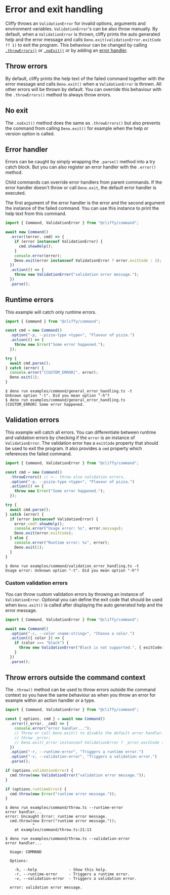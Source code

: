 # Error and exit handling

Cliffy throws an `ValidationError` for invalid options, arguments and
environment variables. `ValidationError`'s can be also throw manually. By
default, when a `ValidationError` is thrown, cliffy prints the auto generated
help and the error message and calls `Deno.exit(validationError.exitCode ?? 1)`
to exit the program. This behaviour can be changed by calling
[`.throwErrors()`](#throw-errors) or [`.noExit()`](#no-exit) or by adding an
[error handler](#error-handler).

## Throw errors

By default, cliffy prints the help text of the failed command together with the
error message and calls `Deno.exit()` when a `ValidationError` is thrown. All
other errors will be thrown by default. You can override this behaviour with the
`.throwErrors()` method to always throw errors.

## No exit

The `.noExit()` method does the same as `.throwErrors()` but also prevents the
command from calling `Deno.exit()` for example when the help or version option
is called.

## Error handler

Errors can be caught by simply wrapping the `.parse()` method into a try catch
block. But you can also register an error handler with the `.error()` method.

Child commands can override error handlers from parent commands. If the error
handler doesn't throw or call `Deno.exit`, the default error handler is
executed.

The first argument of the error handler is the error and the second argument the
instance of the failed command. You can use this instance to print the help text
from this command.

```ts
import { Command, ValidationError } from "@cliffy/command";

await new Command()
  .error((error, cmd) => {
    if (error instanceof ValidationError) {
      cmd.showHelp();
    }
    console.error(error);
    Deno.exit(error instanceof ValidationError ? error.exitCode : 1);
  })
  .action(() => {
    throw new ValidationError("validation error message.");
  })
  .parse();
```

## Runtime errors

This example will catch only runtime errors.

```typescript
import { Command } from "@cliffy/command";

const cmd = new Command()
  .option("-p, --pizza-type <type>", "Flavour of pizza.")
  .action(() => {
    throw new Error("Some error happened.");
  });

try {
  await cmd.parse();
} catch (error) {
  console.error("[CUSTOM_ERROR]", error);
  Deno.exit(1);
}
```

```console
$ deno run examples/command/general_error_handling.ts -t
Unknown option "-t". Did you mean option "-h"?
$ deno run examples/command/general_error_handling.ts
[CUSTOM_ERROR] Some error happened.
```

## Validation errors

This example will catch all errors. You can differentiate between runtime and
validation errors by checking if the `error` is an instance of
`ValidationError`. The validation error has a `exitCode` property that should be
used to exit the program. It also provides a `cmd` property which references the
failed command.

```typescript
import { Command, ValidationError } from "@cliffy/command";

const cmd = new Command()
  .throwErrors() // <-- throw also validation errors.
  .option("-p, --pizza-type <type>", "Flavour of pizza.")
  .action(() => {
    throw new Error("Some error happened.");
  });

try {
  await cmd.parse();
} catch (error) {
  if (error instanceof ValidationError) {
    error.cmd?.showHelp();
    console.error("Usage error: %s", error.message);
    Deno.exit(error.exitCode);
  } else {
    console.error("Runtime error: %s", error);
    Deno.exit(1);
  }
}
```

```console
$ deno run examples/command/validation_error_handling.ts -t
Usage error: Unknown option "-t". Did you mean option "-h"?
```

### Custom validation errors

You can throw custom validation errors by throwing an instance of
`ValidationError`. Optional you can define the exit code that should be used
when `Deno.exit()` is called after displaying the auto generated help and the
error message.

```typescript
import { Command, ValidationError } from "@cliffy/command";

await new Command()
  .option("-c, --color <name:string>", "Choose a color.")
  .action(({ color }) => {
    if (color === "black") {
      throw new ValidationError("Black is not supported.", { exitCode: 1 });
    }
  })
  .parse();
```

## Throw errors outside the command context

The `.throw()` method can be used to throw errors outside the command context so
you have the same behaviour as when you throw an error for example within an
action handler or a type.

```ts
import { Command, ValidationError } from "@cliffy/command";

const { options, cmd } = await new Command()
  .error((_error, _cmd) => {
    console.error("error handler...");
    // Throw or call Deno.exit() to disable the default error handler.
    // throw _error;
    // Deno.exit(_error instanceof ValidationError ? _error.exitCode : 1);
  })
  .option("-r, --runtime-error", "Triggers a runtime error.")
  .option("-v, --validation-error", "Triggers a validation error.")
  .parse();

if (options.validationError) {
  cmd.throw(new ValidationError("validation error message."));
}

if (options.runtimeError) {
  cmd.throw(new Error("runtime error message."));
}
```

```console
$ deno run examples/command/throw.ts --runtime-error
error handler...
error: Uncaught Error: runtime error message.
  cmd.throw(new Error("runtime error message."));
            ^
    at examples/command/throw.ts:21:13
```

```console
$ deno run examples/command/throw.ts --validation-error
error handler...

  Usage: COMMAND

  Options:

    -h, --help              - Show this help.
    -r, --runtime-error     - Triggers a runtime error.
    -v, --validation-error  - Triggers a validation error.

  error: validation error message.
```
